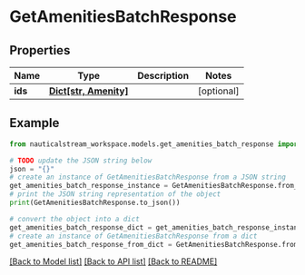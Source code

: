 # GetAmenitiesBatchResponse


## Properties

Name | Type | Description | Notes
------------ | ------------- | ------------- | -------------
**ids** | [**Dict[str, Amenity]**](Amenity.md) |  | [optional] 

## Example

```python
from nauticalstream_workspace.models.get_amenities_batch_response import GetAmenitiesBatchResponse

# TODO update the JSON string below
json = "{}"
# create an instance of GetAmenitiesBatchResponse from a JSON string
get_amenities_batch_response_instance = GetAmenitiesBatchResponse.from_json(json)
# print the JSON string representation of the object
print(GetAmenitiesBatchResponse.to_json())

# convert the object into a dict
get_amenities_batch_response_dict = get_amenities_batch_response_instance.to_dict()
# create an instance of GetAmenitiesBatchResponse from a dict
get_amenities_batch_response_from_dict = GetAmenitiesBatchResponse.from_dict(get_amenities_batch_response_dict)
```
[[Back to Model list]](../README.md#documentation-for-models) [[Back to API list]](../README.md#documentation-for-api-endpoints) [[Back to README]](../README.md)


